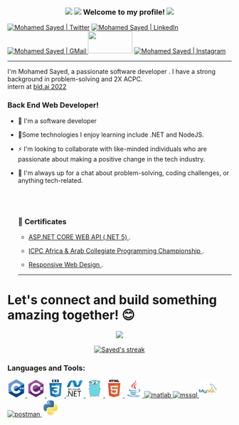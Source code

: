 
<h3 align="center">
     <img src="https://media.giphy.com/media/12oufCB0MyZ1Go/giphy.gif" width="70px">
    
<img src="https://media.giphy.com/media/hvRJCLFzcasrR4ia7z/giphy.gif" width="28">
Welcome to my profile!
     <img src="https://media.giphy.com/media/hvRJCLFzcasrR4ia7z/giphy.gif" width="28">
</h3>
     
<p >
   <!--  <img  align="left" src="./Git.jpeg" alt="Mohamed" width="300px" height="430px"> -->
<a href="https://twitter.com/M7mmed_Sayed"><img alt="Mohamed Sayed | Twitter" width="100px" height="50px" src="https://img.shields.io/badge/twitter-%231FA1F1?style=flat&logo=twitter&logoColor=white"/></a>
    <a href="https://www.linkedin.com/in/m7mmed-sayed"><img alt="Mohamed Sayed | LinkedIn" width="100px" height="50px"   src="https://img.shields.io/badge/linkedin-%230177B5?style=flat&logo=linkedin&logoColor=white"/></a>
    <a href="mailto:mohamedsayed1167@gmail.com"><img alt="Mohamed Sayed | GMail" width="100px" height="50px"  src="https://img.shields.io/badge/-Gmail-white?style=flat&amp;logo=gmail&amp;logoColor=E0E0E0&color=a1242c" />
             <a href="https://drive.google.com/file/d/16QpMAh0otpgltMAPj5JpoYqwTTR_LlDB/view"><img src="https://img.shields.io/badge/-Resume-red?style=flat&color=a1242c&logo=adobe-acrobat-reader&logoColor=E0E0E0"  width="100px" height="50px" ></a>
     <a href="https://www.instagram.com/M7mmed_Sayed"><img alt="Mohamed Sayed | Instagram"  width="100px" height="50px" src="https://img.shields.io/badge/instagram-%23E4415F?style=flat&logo=instagram&logoColor=white"/></a>
  </p>
   <hr/>
I'm Mohamed Sayed, a passionate software developer . I have a strong background in problem-solving and 2X ACPC.
 <br/> intern at  <a href="https://www.bld.ai/">bld.ai 2022</a>


### Back End Web Developer!
- 🔭 I'm a software developer
- 🌱Some technologies I enjoy learning  include .NET and NodeJS.
- ⚡ I'm looking to collaborate with like-minded individuals who are passionate about making a positive change in the tech industry.
- 💬 I'm always up for a chat about problem-solving, coding challenges, or anything tech-related.
    <br/> <br/> <br/> <br/>


  ### 📜 Certificates
    - [ASP.NET CORE WEB API (.NET 5) ](https://www.udemy.com/certificate/UC-9a7d9be4-61b2-45af-8ba9-31fd0ed23b8f).
    
     - [ ICPC Africa & Arab Collegiate Programming Championship ](https://icpc.global/ICPCID/41CR1SR62R1C).
     
     - [ Responsive Web Design ](https://www.freecodecamp.org/certification/fcc5bfd590e-782a-4efa-933e-47e4e8d5f39e).
     
  <hr/>
# Let's connect and build something amazing together! 😊



<div align="center">
     <a href="https://github.com/M7mmed-Sayed/github-readme-stats"><img  height="180em"  src="https://github-readme-stats.vercel.app/api/top-langs/?username=M7mmed-Sayed&layout=compact&theme=radical&hide_border=true" /></a> 
    <p align="center">
  <a href="https://github.com/M7mmed-Sayed/github-readme-streak-stats">
    <img title="🔥 Get streak stats for your profile at git.io/streak-stats" alt="Sayed's streak" src="https://github-readme-streak-stats.herokuapp.com?user=M7mmed-Sayed&theme=radical&hide_border=true"/>
  </a>
</p>

<h3 align="left">Languages and Tools:</h3>
<p align="left"> <a href="https://www.w3schools.com/cpp/" target="_blank" rel="noreferrer"> <img src="https://raw.githubusercontent.com/devicons/devicon/master/icons/cplusplus/cplusplus-original.svg" alt="cplusplus" width="40" height="40"/> </a> <a href="https://www.w3schools.com/cs/" target="_blank" rel="noreferrer"> <img src="https://raw.githubusercontent.com/devicons/devicon/master/icons/csharp/csharp-original.svg" alt="csharp" width="40" height="40"/> </a> <a href="https://www.w3schools.com/css/" target="_blank" rel="noreferrer"> <img src="https://raw.githubusercontent.com/devicons/devicon/master/icons/css3/css3-original-wordmark.svg" alt="css3" width="40" height="40"/> </a> <a href="https://dotnet.microsoft.com/" target="_blank" rel="noreferrer"> <img src="https://raw.githubusercontent.com/devicons/devicon/master/icons/dot-net/dot-net-original-wordmark.svg" alt="dotnet" width="40" height="40"/> </a> <a href="https://golang.org" target="_blank" rel="noreferrer"> <img src="https://raw.githubusercontent.com/devicons/devicon/master/icons/go/go-original.svg" alt="go" width="40" height="40"/> </a> <a href="https://www.w3.org/html/" target="_blank" rel="noreferrer"> <img src="https://raw.githubusercontent.com/devicons/devicon/master/icons/html5/html5-original-wordmark.svg" alt="html5" width="40" height="40"/> </a> <a href="https://www.java.com" target="_blank" rel="noreferrer"> <img src="https://raw.githubusercontent.com/devicons/devicon/master/icons/java/java-original.svg" alt="java" width="40" height="40"/> </a> <a href="https://www.mathworks.com/" target="_blank" rel="noreferrer"> <img src="https://upload.wikimedia.org/wikipedia/commons/2/21/Matlab_Logo.png" alt="matlab" width="40" height="40"/> </a> <a href="https://www.microsoft.com/en-us/sql-server" target="_blank" rel="noreferrer"> <img src="https://www.svgrepo.com/show/303229/microsoft-sql-server-logo.svg" alt="mssql" width="40" height="40"/> </a> <a href="https://www.mysql.com/" target="_blank" rel="noreferrer"> <img src="https://raw.githubusercontent.com/devicons/devicon/master/icons/mysql/mysql-original-wordmark.svg" alt="mysql" width="40" height="40"/> </a> <a href="https://postman.com" target="_blank" rel="noreferrer"> <img src="https://www.vectorlogo.zone/logos/getpostman/getpostman-icon.svg" alt="postman" width="40" height="40"/> </a> <a href="https://www.python.org" target="_blank" rel="noreferrer"> <img src="https://raw.githubusercontent.com/devicons/devicon/master/icons/python/python-original.svg" alt="python" width="40" height="40"/> </a> </p>

</div>





